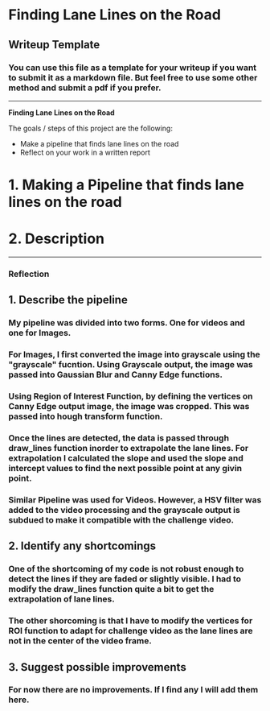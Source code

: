 # **Finding Lane Lines on the Road** 

## Writeup Template

### You can use this file as a template for your writeup if you want to submit it as a markdown file. But feel free to use some other method and submit a pdf if you prefer.

---

**Finding Lane Lines on the Road**

The goals / steps of this project are the following:
* Make a pipeline that finds lane lines on the road
* Reflect on your work in a written report

# 1. Making a Pipeline that finds lane lines on the road

# 2. Description

[//]: # (Image References)

[image1]: ./results/solidWhiteCurve.jpg "solidWhiteCurve"
[image2]: ./results/solidWhiteRight.jpg "solidWhiteRight"
[image3]: ./results/solidYellowCurve.jpg "solidYellowCurve"
[image4]: ./results/solidYellowCurve2.jpg "solidYellowCurve2"
[image5]: ./results/solidYellowLeft.jpg "solidYellowLeft"
[image6]: ./results/whiteCarLaneSwitch.jpg "whiteCarLaneSwitch"

---

### Reflection

## 1. Describe the pipeline
###    My pipeline was divided into two forms. One for videos and one for Images.
###    For Images, I first converted the image into grayscale using the "grayscale" fucntion. Using Grayscale output, the image was passed into Gaussian Blur and Canny Edge functions.
###    Using Region of Interest Function, by defining the vertices on Canny Edge output image, the image was cropped. This was passed into hough transform function.
###	  Once the lines are detected, the data is passed through draw_lines function inorder to extrapolate the lane lines. For extrapolation I calculated the slope and used the slope and intercept values to find the next possible point at any givin point.
###    Similar Pipeline was used for Videos. However, a HSV filter was added to the video processing and the grayscale output is subdued to make it compatible with the challenge video.

## 2. Identify any shortcomings
###    One of the shortcoming of my code is not robust enough to detect the lines if they are faded or slightly visible. I had to modify the draw_lines function quite a bit to get the extrapolation of lane lines.
###    The other shorcoming is that I have to modify the vertices for ROI function to adapt for challenge video as the lane lines are not in the center of the video frame.

## 3. Suggest possible improvements
### For now there are no improvements. If I find any I will add them here.

